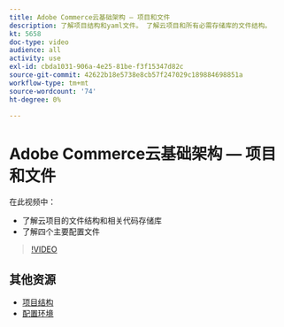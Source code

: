 ```yaml
---
title: Adobe Commerce云基础架构 — 项目和文件
description: 了解项目结构和yaml文件。 了解云项目和所有必需存储库的文件结构。
kt: 5658
doc-type: video
audience: all
activity: use
exl-id: cbda1031-906a-4e25-81be-f3f15347d82c
source-git-commit: 42622b18e5738e8cb57f247029c189884698851a
workflow-type: tm+mt
source-wordcount: '74'
ht-degree: 0%

---
```


# Adobe Commerce云基础架构 — 项目和文件

在此视频中：

- 了解云项目的文件结构和相关代码存储库
- 了解四个主要配置文件

>[!VIDEO](https://video.tv.adobe.com/v/35694?quality=12&learn=on)

## 其他资源

- [项目结构](https://devdocs.magento.com/cloud/project/project-start.html)
- [配置环境](https://devdocs.magento.com/cloud/env/environments.html)

